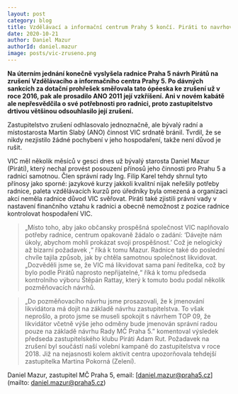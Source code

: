 ```yaml
---
layout: post
category: blog
title: Vzdělávací a informační centrum Prahy 5 končí. Piráti to navrhovali ještě v době, kdy vedli radnici
date: 2020-10-21
author: Daniel Mazur
authorId: daniel.mazur
image: posts/vic-zruseno.png
---
```


**Na úterním jednání konečně vyslyšela radnice Praha 5 návrh Pirátů na zrušení Vzdělávacího a informačního centra Prahy 5. Po dávných sankcích za dotační prohřešek směřovala tato ópéeska ke zrušení už v roce 2016, pak ale prosadilo ANO 2011 její vzkříšení. Ani v novém kabátě ale nepřesvědčila o své potřebnosti pro radnici, proto zastupitelstvo drtivou většinou odsouhlasilo její zrušení.**

Zastupitelstvo zrušení odhlasovalo jednoznačně, ale bývalý radní a místostarosta Martin Slabý (ANO) činnost VIC srdnatě bránil. Tvrdil, že se nikdy nezjistilo žádné pochybení v jeho hospodaření, takže není důvod je rušit.

VIC měl několik měsíců v gesci dnes už bývalý starosta Daniel Mazur (Piráti), který nechal provést posouzení přínosů jeho činnosti pro Prahu 5 a radnici samotnou. Člen správní rady Ing. Filip Karel tehdy shrnul tyto přínosy jako sporné: jazykové kurzy jakkoli kvalitní nijak neřešily potřeby radnice, paleta vzdělávacích kurzů pro úředníky byla omezená a organizaci akcí neměla radnice důvod VIC svěřovat. Piráti také zjistili právní vady v nastavení finančního vztahu k radnici a obecně nemožnost z pozice radnice kontrolovat hospodaření VIC.

> „Místo toho, aby jako občansky prospěšná společnost VIC naplňovalo potřeby radnice, centrum opakovaně žádalo o zadání: ‘Dávejte nám úkoly, abychom mohli prokázat svoji prospěšnost.’ Což je nelogický až bizarní požadavek ,“ říká k tomu Mazur.
Radnice také do poslední chvíle tajila způsob, jak by chtěla samotnou společnost likvidovat. „Dozvěděli jsme se, že VIC má likvidovat sama paní ředitelka, což by bylo podle Pirátů naprosto nepřijatelné,“ říká k tomu předseda kontrolního výboru Štěpán Rattay, který k tomuto bodu podal několik pozměňovacích návrhů.

> „Do pozměňovacího návrhu jsme prosazovali, že k jmenování likvidátora má dojít na základě návrhu zastupitelstva. To však neprošlo, a proto jsme se museli spokojit s návrhem TOP 09, že likvidátor včetně výše jeho odměny bude jmenován správní radou pouze na základě návrhu Rady MČ Praha 5.” komentoval výsledek předseda zastupitelského klubu Piráti Adam Rut.
Požadavek na zrušení byl součástí naší volební kampaně do zastupitelstva v roce 2018. Již na nejasnosti kolem aktivit centra upozorňovala tehdejší zastupitelka Martina Pokorná (Zelení).

Daniel Mazur, zastupitel MČ Praha 5, email: [daniel.mazur@praha5.cz](mailto: daniel.mazur@praha5.cz)
